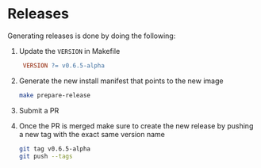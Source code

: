 # Releases
Generating releases is done by doing the following:

1. Update the `VERSION` in Makefile

   ```makefile
    VERSION ?= v0.6.5-alpha
   ```

2. Generate the new install manifest that points to the new image

   ```sh
   make prepare-release
   ```

3. Submit a PR

4. Once the PR is merged make sure to create the new release by pushing a new tag with the exact same version name

   ```sh
   git tag v0.6.5-alpha
   git push --tags
   ```
